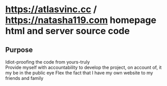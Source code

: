 # https://atlasvinc.cc / https://natasha119.com homepage html and server source code

## Purpose
Idiot-proofing the code from yours-truly  
Provide myself with accountability to develop the project, on account of, it my be in the public eye
Flex the fact that I have my own website to my friends and family
